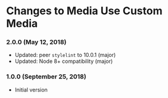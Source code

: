 # Changes to Media Use Custom Media

### 2.0.0 (May 12, 2018)

- Updated: peer `stylelint` to 10.0.1 (major)
- Updated: Node 8+ compatibility (major)

### 1.0.0 (September 25, 2018)

- Initial version
